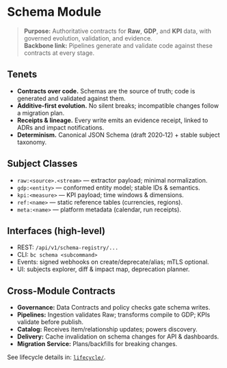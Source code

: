 # Schema Module

> **Purpose:** Authoritative contracts for **Raw**, **GDP**, and **KPI** data, with governed evolution, validation, and evidence.  
> **Backbone link:** Pipelines generate and validate code against these contracts at every stage.

## Tenets
- **Contracts over code.** Schemas are the source of truth; code is generated and validated against them.
- **Additive-first evolution.** No silent breaks; incompatible changes follow a migration plan.
- **Receipts & lineage.** Every write emits an evidence receipt, linked to ADRs and impact notifications.
- **Determinism.** Canonical JSON Schema (draft 2020‑12) + stable subject taxonomy.

## Subject Classes
- `raw:<source>.<stream>` — extractor payload; minimal normalization.
- `gdp:<entity>` — conformed entity model; stable IDs & semantics.
- `kpi:<measure>` — KPI payload; time windows & dimensions.
- `ref:<name>` — static reference tables (currencies, regions).
- `meta:<name>` — platform metadata (calendar, run receipts).

## Interfaces (high-level)
- REST: `/api/v1/schema-registry/...`
- CLI: `bc schema <subcommand>`
- Events: signed webhooks on create/deprecate/alias; mTLS optional.
- UI: subjects explorer, diff & impact map, deprecation planner.

## Cross-Module Contracts
- **Governance:** Data Contracts and policy checks gate schema writes.
- **Pipelines:** Ingestion validates Raw; transforms compile to GDP; KPIs validate before publish.
- **Catalog:** Receives item/relationship updates; powers discovery.
- **Delivery:** Cache invalidation on schema changes for API & dashboards.
- **Migration Service:** Plans/backfills for breaking changes.

See lifecycle details in: [`lifecycle/`](lifecycle/).
